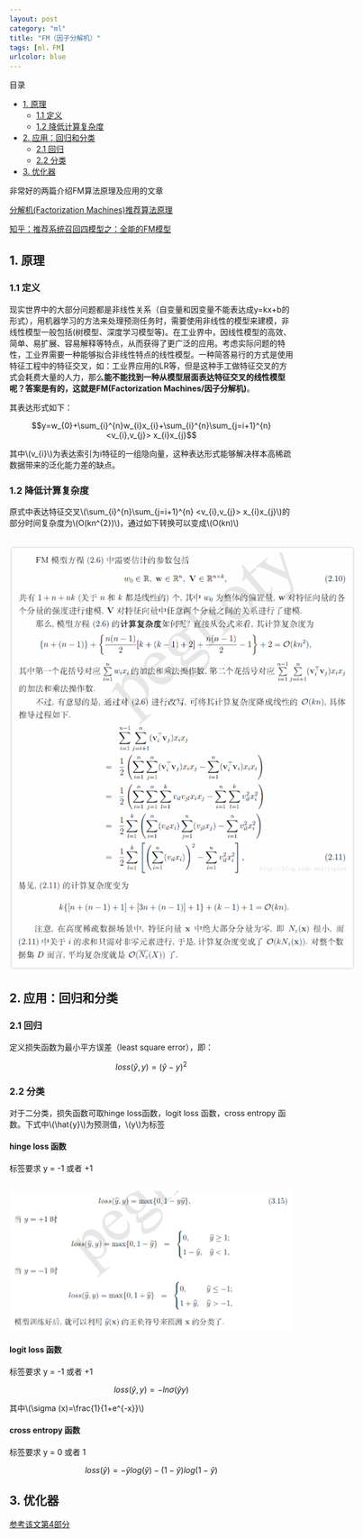```yaml
---
layout: post
category: "ml"
title: "FM（因子分解机）"
tags: [ml，FM]
urlcolor: blue
---
```


目录

<!-- TOC -->

- [1. 原理](#1-原理)
	- [1.1 定义](#11-定义)
	- [1.2 降低计算复杂度](#12-降低计算复杂度)
- [2. 应用：回归和分类](#2-应用：回归和分类)
	- [2.1 回归](#21-回归)
	- [2.2 分类](#22-分类)
- [3. 优化器](#3-优化器)

<!-- /TOC -->

非常好的两篇介绍FM算法原理及应用的文章

[分解机(Factorization Machines)推荐算法原理](https://www.cnblogs.com/pinard/p/6370127.html)

[知乎：推荐系统召回四模型之：全能的FM模型](https://zhuanlan.zhihu.com/p/58160982)

## 1. 原理

### 1.1 定义

现实世界中的大部分问题都是非线性关系（自变量和因变量不能表达成y=kx+b的形式），用机器学习的方法来处理预测任务时，需要使用非线性的模型来建模，非线性模型一般包括(树模型、深度学习模型等)。在工业界中，因线性模型的高效、简单、易扩展、容易解释等特点，从而获得了更广泛的应用。考虑实际问题的特性，工业界需要一种能够拟合非线性特点的线性模型。一种简答易行的方式是使用特征工程中的特征交叉，如：工业界应用的LR等，但是这种手工做特征交叉的方式会耗费大量的人力，那么**能不能找到一种从模型层面表达特征交叉的线性模型呢？答案是有的，这就是FM(Factorization Machines/因子分解机)**。

其表达形式如下：

$$y=w_{0}+\sum_{i}^{n}w_{i}x_{i}+\sum_{i}^{n}\sum_{j=i+1}^{n} <v_{i},v_{j}> x_{i}x_{j}$$

其中\\(v_{i}\\)为表达索引为i特征的一组隐向量，这种表达形式能够解决样本高稀疏数据带来的泛化能力差的缺点。

### 1.2 降低计算复杂度

原式中表达特征交叉\\(\sum_{i}^{n}\sum_{j=i+1}^{n} <v_{i},v_{j}> x_{i}x_{j}\\)的部分时间复杂度为\\(O(kn^{2})\\)，通过如下转换可以变成\\(O(kn)\\)

<html>
<br/>

<img src='/assets/FM算法降低复杂度推导.png' style='max-height: 754px;max-width:614px'/>
<br/>

</html>

## 2. 应用：回归和分类

### 2.1 回归

定义损失函数为最小平方误差（least square error），即：

$$loss(\hat{y},y)=(\hat{y}-y)^{2}$$

### 2.2 分类

对于二分类，损失函数可取hinge loss函数，logit loss 函数，cross entropy 函数。下式中\\(\hat{y}\\)为预测值，\\(y\\)为标签

#### hinge loss 函数

标签要求 y = -1 或者 +1

<html>
<br/>

<img src='/assets/hinge_loss.png' style='max-height: 400px;max-width:500px'/>
<br/>

</html>

#### logit loss 函数

标签要求 y = -1 或者 +1

$$loss(\hat{y},y)=-ln \sigma (\hat{y}y)$$

其中\\(\sigma (x)=\frac{1}{1+e^{-x}}\\)

#### cross entropy 函数

标签要求 y = 0 或者 1

$$loss(\hat{y})=-\hat{y}log(\hat{y})-(1-\hat{y})log(1-\hat{y})$$

## 3. 优化器

[参考该文第4部分](https://www.cnblogs.com/pinard/p/6370127.html)



